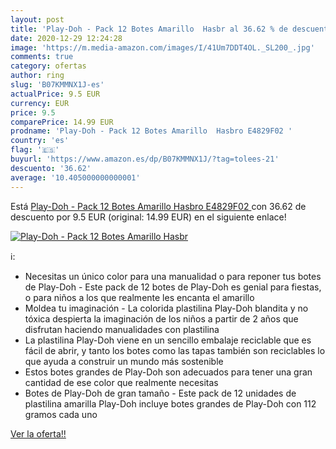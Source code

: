 ```yaml
---
layout: post
title: 'Play-Doh - Pack 12 Botes Amarillo  Hasbr al 36.62 % de descuento'
date: 2020-12-29 12:24:28
image: 'https://m.media-amazon.com/images/I/41Um7DDT4OL._SL200_.jpg'
comments: true
category: ofertas
author: ring
slug: 'B07KMMNX1J-es'
actualPrice: 9.5 EUR
currency: EUR
price: 9.5
comparePrice: 14.99 EUR
prodname: 'Play-Doh - Pack 12 Botes Amarillo  Hasbro E4829F02 '
country: 'es'
flag: '🇪🇸'
buyurl: 'https://www.amazon.es/dp/B07KMMNX1J/?tag=tolees-21'
descuento: '36.62'
average: '10.405000000000001'
---
```


Está [Play-Doh - Pack 12 Botes Amarillo  Hasbro E4829F02 ](https://www.amazon.es/dp/B07KMMNX1J/?tag=tolees-21) con 36.62 de descuento por 9.5 EUR (original: 14.99 EUR) en el siguiente enlace!

[![Play-Doh - Pack 12 Botes Amarillo  Hasbr](https://m.media-amazon.com/images/I/41Um7DDT4OL._SL200_.jpg)](https://www.amazon.es/dp/B07KMMNX1J/?tag=tolees-21)

ℹ️:

- Necesitas un único color para una manualidad o para reponer tus botes de Play-Doh - Este pack de 12 botes de Play-Doh es genial para fiestas, o para niños a los que realmente les encanta el amarillo
- Moldea tu imaginación - La colorida plastilina Play-Doh blandita y no tóxica despierta la imaginación de los niños a partir de 2 años que disfrutan haciendo manualidades con plastilina
- La plastilina Play-Doh viene en un sencillo embalaje reciclable que es fácil de abrir, y tanto los botes como las tapas también son reciclables lo que ayuda a construir un mundo más sostenible
- Estos botes grandes de Play-Doh son adecuados para tener una gran cantidad de ese color que realmente necesitas
- Botes de Play-Doh de gran tamaño - Este pack de 12 unidades de plastilina amarilla Play-Doh incluye botes grandes de Play-Doh con 112 gramos cada uno

[Ver la oferta!!](https://www.amazon.es/dp/B07KMMNX1J/?tag=tolees-21)

